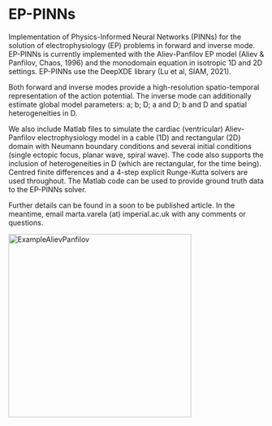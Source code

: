 # EP-PINNs

Implementation of Physics-Informed Neural Networks (PINNs) for the solution of electrophysiology (EP) problems in forward and inverse mode. EP-PINNs is currently implemented with the Aliev-Panfilov EP model (Aliev & Panfilov, Chaos, 1996) and the monodomain equation in isotropic 1D and 2D settings. EP-PINNs use the DeepXDE library (Lu et al, SIAM, 2021).

Both forward and inverse modes provide a high-resolution spatio-temporal representation of the action potential. The inverse mode can additionally estimate global model parameters: a; b; D; a and D; b and D and spatial heterogeneities in D.

We also include Matlab files to simulate the cardiac (ventricular) Aliev-Panfilov electrophysiology model in a cable (1D) and rectangular (2D) domain with Neumann boundary conditions and several initial conditions (single ectopic focus, planar wave, spiral wave). The code also supports the inclusion of heterogeneities in D (which are rectangular, for the time being). Centred finite differences and a 4-step explicit Runge-Kutta solvers are used throughout. The Matlab code can be used to provide ground truth data to the EP-PINNs solver.

Further details can be found in a soon to be published article. In the meantime, email marta.varela (at) imperial.ac.uk with any comments or questions.


<img width="360" alt="ExampleAlievPanfilov" src="https://user-images.githubusercontent.com/83647272/139454087-c50c4ddb-342d-454c-8332-9aada8c4967c.jpeg">
